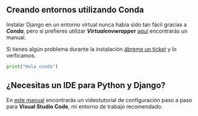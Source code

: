 ---
---

## Creando entornos utilizando Conda

Instalar Django en un entorno virtual nunca había sido tan fácil gracias a ***Conda***, pero si prefieres utilizar ***Virtualenvwrapper*** [aquí](./virtualenv/) encontrarás un manual.

Si tienes algún problema durante la instalación [ábreme un ticket](https://github.com/hcosta/instalardjango.com/issues) y lo verficamos.

```python
print("Hola conda")
```

## ¿Necesitas un IDE para Python y Django?

En [este manual](./visualstudiocode) encontrarás un videotutorial de configuración paso a paso para **Visual Studio Code**, mi entorno de trabajo recomendado.